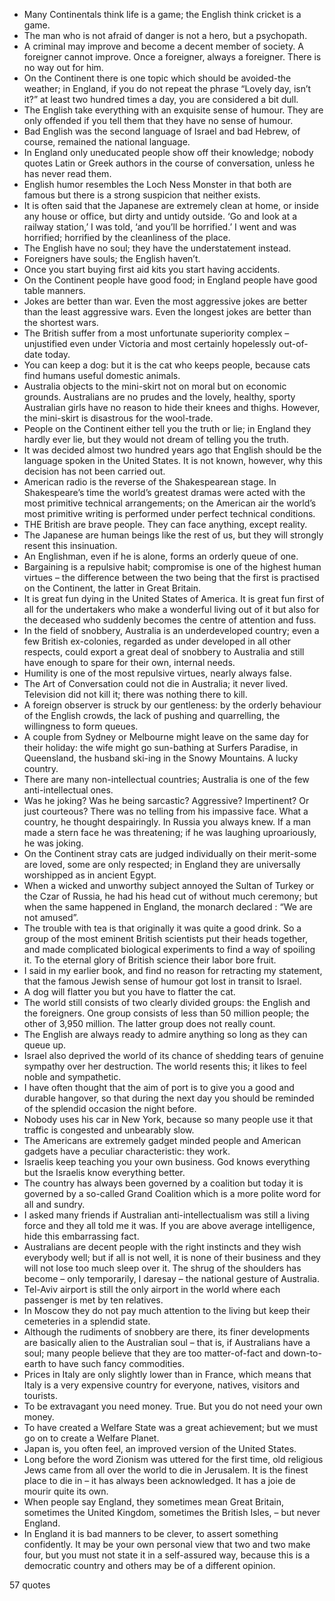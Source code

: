  - Many Continentals think life is a game; the English think cricket is a game.
 - The man who is not afraid of danger is not a hero, but a psychopath.
 - A criminal may improve and become a decent member of society. A foreigner cannot improve. Once a foreigner, always a foreigner. There is no way out for him.
 - On the Continent there is one topic which should be avoided-the weather; in England, if you do not repeat the phrase “Lovely day, isn’t it?” at least two hundred times a day, you are considered a bit dull.
 - The English take everything with an exquisite sense of humour. They are only offended if you tell them that they have no sense of humour.
 - Bad English was the second language of Israel and bad Hebrew, of course, remained the national language.
 - In England only uneducated people show off their knowledge; nobody quotes Latin or Greek authors in the course of conversation, unless he has never read them.
 - English humor resembles the Loch Ness Monster in that both are famous but there is a strong suspicion that neither exists.
 - It is often said that the Japanese are extremely clean at home, or inside any house or office, but dirty and untidy outside. ‘Go and look at a railway station,’ I was told, ‘and you’ll be horrified.’ I went and was horrified; horrified by the cleanliness of the place.
 - The English have no soul; they have the understatement instead.
 - Foreigners have souls; the English haven’t.
 - Once you start buying first aid kits you start having accidents.
 - On the Continent people have good food; in England people have good table manners.
 - Jokes are better than war. Even the most aggressive jokes are better than the least aggressive wars. Even the longest jokes are better than the shortest wars.
 - The British suffer from a most unfortunate superiority complex – unjustified even under Victoria and most certainly hopelessly out-of-date today.
 - You can keep a dog: but it is the cat who keeps people, because cats find humans useful domestic animals.
 - Australia objects to the mini-skirt not on moral but on economic grounds. Australians are no prudes and the lovely, healthy, sporty Australian girls have no reason to hide their knees and thighs. However, the mini-skirt is disastrous for the wool-trade.
 - People on the Continent either tell you the truth or lie; in England they hardly ever lie, but they would not dream of telling you the truth.
 - It was decided almost two hundred years ago that English should be the language spoken in the United States. It is not known, however, why this decision has not been carried out.
 - American radio is the reverse of the Shakespearean stage. In Shakespeare’s time the world’s greatest dramas were acted with the most primitive technical arrangements; on the American air the world’s most primitive writing is performed under perfect technical conditions.
 - THE British are brave people. They can face anything, except reality.
 - The Japanese are human beings like the rest of us, but they will strongly resent this insinuation.
 - An Englishman, even if he is alone, forms an orderly queue of one.
 - Bargaining is a repulsive habit; compromise is one of the highest human virtues – the difference between the two being that the first is practised on the Continent, the latter in Great Britain.
 - It is great fun dying in the United States of America. It is great fun first of all for the undertakers who make a wonderful living out of it but also for the deceased who suddenly becomes the centre of attention and fuss.
 - In the field of snobbery, Australia is an underdeveloped country; even a few British ex-colonies, regarded as under developed in all other respects, could export a great deal of snobbery to Australia and still have enough to spare for their own, internal needs.
 - Humility is one of the most repulsive virtues, nearly always false.
 - The Art of Conversation could not die in Australia; it never lived. Television did not kill it; there was nothing there to kill.
 - A foreign observer is struck by our gentleness: by the orderly behaviour of the English crowds, the lack of pushing and quarrelling, the willingness to form queues.
 - A couple from Sydney or Melbourne might leave on the same day for their holiday: the wife might go sun-bathing at Surfers Paradise, in Queensland, the husband ski-ing in the Snowy Mountains. A lucky country.
 - There are many non-intellectual countries; Australia is one of the few anti-intellectual ones.
 - Was he joking? Was he being sarcastic? Aggressive? Impertinent? Or just courteous? There was no telling from his impassive face. What a country, he thought despairingly. In Russia you always knew. If a man made a stern face he was threatening; if he was laughing uproariously, he was joking.
 - On the Continent stray cats are judged individually on their merit-some are loved, some are only respected; in England they are universally worshipped as in ancient Egypt.
 - When a wicked and unworthy subject annoyed the Sultan of Turkey or the Czar of Russia, he had his head cut of without much ceremony; but when the same happened in England, the monarch declared : “We are not amused”.
 - The trouble with tea is that originally it was quite a good drink. So a group of the most eminent British scientists put their heads together, and made complicated biological experiments to find a way of spoiling it. To the eternal glory of British science their labor bore fruit.
 - I said in my earlier book, and find no reason for retracting my statement, that the famous Jewish sense of humour got lost in transit to Israel.
 - A dog will flatter you but you have to flatter the cat.
 - The world still consists of two clearly divided groups: the English and the foreigners. One group consists of less than 50 million people; the other of 3,950 million. The latter group does not really count.
 - The English are always ready to admire anything so long as they can queue up.
 - Israel also deprived the world of its chance of shedding tears of genuine sympathy over her destruction. The world resents this; it likes to feel noble and sympathetic.
 - I have often thought that the aim of port is to give you a good and durable hangover, so that during the next day you should be reminded of the splendid occasion the night before.
 - Nobody uses his car in New York, because so many people use it that traffic is congested and unbearably slow.
 - The Americans are extremely gadget minded people and American gadgets have a peculiar characteristic: they work.
 - Israelis keep teaching you your own business. God knows everything but the Israelis know everything better.
 - The country has always been governed by a coalition but today it is governed by a so-called Grand Coalition which is a more polite word for all and sundry.
 - I asked many friends if Australian anti-intellectualism was still a living force and they all told me it was. If you are above average intelligence, hide this embarrassing fact.
 - Australians are decent people with the right instincts and they wish everybody well; but if all is not well, it is none of their business and they will not lose too much sleep over it. The shrug of the shoulders has become – only temporarily, I daresay – the national gesture of Australia.
 - Tel-Aviv airport is still the only airport in the world where each passenger is met by ten relatives.
 - In Moscow they do not pay much attention to the living but keep their cemeteries in a splendid state.
 - Although the rudiments of snobbery are there, its finer developments are basically alien to the Australian soul – that is, if Australians have a soul; many people believe that they are too matter-of-fact and down-to-earth to have such fancy commodities.
 - Prices in Italy are only slightly lower than in France, which means that Italy is a very expensive country for everyone, natives, visitors and tourists.
 - To be extravagant you need money. True. But you do not need your own money.
 - To have created a Welfare State was a great achievement; but we must go on to create a Welfare Planet.
 - Japan is, you often feel, an improved version of the United States.
 - Long before the word Zionism was uttered for the first time, old religious Jews came from all over the world to die in Jerusalem. It is the finest place to die in – it has always been acknowledged. It has a joie de mourir quite its own.
 - When people say England, they sometimes mean Great Britain, sometimes the United Kingdom, sometimes the British Isles, – but never England.
 - In England it is bad manners to be clever, to assert something confidently. It may be your own personal view that two and two make four, but you must not state it in a self-assured way, because this is a democratic country and others may be of a different opinion.

57 quotes